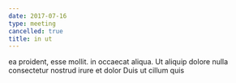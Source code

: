 ```yaml
---
date: 2017-07-16
type: meeting
cancelled: true
title: in ut
---
```

ea proident, esse mollit. in occaecat aliqua. Ut aliquip dolore nulla consectetur nostrud irure et dolor Duis ut cillum quis